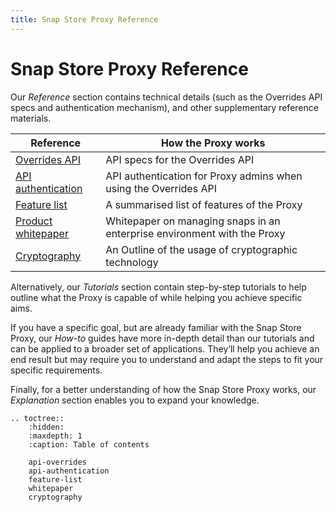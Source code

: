 ```yaml
---
title: Snap Store Proxy Reference
---
```


# Snap Store Proxy Reference

Our *Reference* section contains technical details (such as the Overrides API specs and
authentication mechanism), and other supplementary reference materials.

| **Reference**                               | How the Proxy works                                                      |
|---------------------------------------------|--------------------------------------------------------------------------|
| [Overrides API](api-overrides.md)           | API specs for the Overrides API                                          |
| [API authentication](api-authentication.md) | API authentication for Proxy admins when using the Overrides API         |
| [Feature list](feature-list.md)             | A summarised list of features of the Proxy                               |
| [Product whitepaper](whitepaper.md)         | Whitepaper on managing snaps in an enterprise environment with the Proxy |
| [Cryptography](cryptography.md)             | An Outline of the usage of cryptographic technology                      |

Alternatively, our *Tutorials* section contain step-by-step tutorials to help outline
what the Proxy is capable of while helping you achieve specific aims.

If you have a specific goal, but are already familiar with the Snap Store Proxy,
our *How-to* guides have more in-depth detail than our tutorials and can be applied to
a broader set of applications. They’ll help you achieve an end result but may require
you to understand and adapt the steps to fit your specific requirements.

Finally, for a better understanding of how the Snap Store Proxy works, our *Explanation*
section enables you to expand your knowledge.

```{eval-rst}
.. toctree::
    :hidden:
    :maxdepth: 1
    :caption: Table of contents 

    api-overrides
    api-authentication
    feature-list
    whitepaper
    cryptography
```